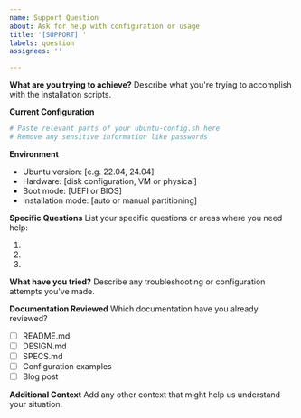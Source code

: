 ```yaml
---
name: Support Question
about: Ask for help with configuration or usage
title: '[SUPPORT] '
labels: question
assignees: ''

---
```


**What are you trying to achieve?**
Describe what you're trying to accomplish with the installation scripts.

**Current Configuration**
```bash
# Paste relevant parts of your ubuntu-config.sh here
# Remove any sensitive information like passwords
```

**Environment**
- Ubuntu version: [e.g. 22.04, 24.04]
- Hardware: [disk configuration, VM or physical]
- Boot mode: [UEFI or BIOS]
- Installation mode: [auto or manual partitioning]

**Specific Questions**
List your specific questions or areas where you need help:

1. 
2. 
3. 

**What have you tried?**
Describe any troubleshooting or configuration attempts you've made.

**Documentation Reviewed**
Which documentation have you already reviewed?
- [ ] README.md
- [ ] DESIGN.md
- [ ] SPECS.md
- [ ] Configuration examples
- [ ] Blog post

**Additional Context**
Add any other context that might help us understand your situation.